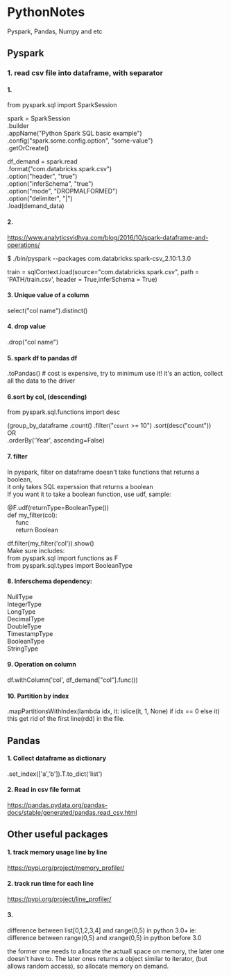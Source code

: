 # PythonNotes
Pyspark, Pandas, Numpy and etc


Pyspark
---------------------
### 1. read csv file into dataframe, with separator

#### 1.
from pyspark.sql import SparkSession

spark = SparkSession \
    .builder \
    .appName("Python Spark SQL basic example") \
    .config("spark.some.config.option", "some-value") \
    .getOrCreate()

  df_demand = spark.read\
        .format("com.databricks.spark.csv")\
        .option("header", "true")\
        .option("inferSchema", "true")\
        .option("mode", "DROPMALFORMED")\
        .option("delimiter", "|")\
        .load(demand_data)

#### 2.
https://www.analyticsvidhya.com/blog/2016/10/spark-dataframe-and-operations/

$ ./bin/pyspark --packages com.databricks:spark-csv_2.10:1.3.0

train = sqlContext.load(source="com.databricks.spark.csv", path = 'PATH/train.csv', header = True,inferSchema = True)

#### 3. Unique value of a column
select("col name").distinct()

#### 4. drop value
.drop("col name")

#### 5. spark df to pandas df
.toPandas() # cost is expensive, try to minimum use it! it's an action, collect all the data to the driver

#### 6.sort by col, (descending)
from pyspark.sql.functions import desc

(group_by_dataframe
    .count()
    .filter("`count` >= 10")
    .sort(desc("count"))\
OR\
.orderBy('Year', ascending=False)

#### 7. filter
In pyspark, filter on dataframe doesn't take functions that returns a boolean,\
it only takes SQL experssion that returns a boolean\
If you want it to take a boolean function, use udf, sample: 

@F.udf(returnType=BooleanType())\
def my_filter(col):\
&nbsp;&nbsp;&nbsp;&nbsp; func\
&nbsp;&nbsp;&nbsp;&nbsp; return Boolean
  
df.filter(my_filter('col')).show()\
Make sure includes:\
from pyspark.sql import functions as F\
from pyspark.sql.types import BooleanType

#### 8. Inferschema dependency:
NullType\
IntegerType\
LongType\
DecimalType\
DoubleType\
TimestampType\
BooleanType\
StringType

#### 9. Operation on column
 df.withColumn('col', df_demand["col"].func())
#### 10. Partition by index
.mapPartitionsWithIndex(lambda idx, it: islice(it, 1, None) if idx == 0 else it)\
this get rid of the first line(rdd) in the file. 


Pandas
---------------------
#### 1. Collect dataframe as dictionary
.set_index(['a','b']).T.to_dict('list')

#### 2. Read in csv file format 
https://pandas.pydata.org/pandas-docs/stable/generated/pandas.read_csv.html


Other useful packages
---------------------
#### 1. track memory usage line by line
https://pypi.org/project/memory_profiler/

#### 2. track run time for each line
https://pypi.org/project/line_profiler/

#### 3.  
difference between list[0,1,2,3,4] and range(0,5) in python 3.0+
ie: difference between range(0,5) and xrange(0,5) in python before 3.0

the former one needs to allocate the actuall space on memory, the later one doesn't have to.
The later ones returns a object similar to iterator, (but allows random access), so allocate memory on demand.

